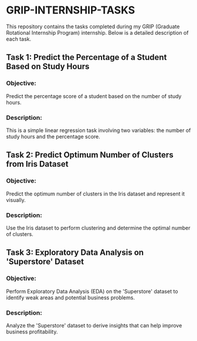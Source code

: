 # GRIP-INTERNSHIP-TASKS
This repository contains the tasks completed during my GRIP (Graduate Rotational Internship Program) internship. Below is a detailed description of each task.
## Task 1: Predict the Percentage of a Student Based on Study Hours
### Objective: 
Predict the percentage score of a student based on the number of study hours.
### Description:
This is a simple linear regression task involving two variables: the number of study hours and the percentage score.
## Task 2: Predict Optimum Number of Clusters from Iris Dataset
### Objective: 
Predict the optimum number of clusters in the Iris dataset and represent it visually.
### Description:
Use the Iris dataset to perform clustering and determine the optimal number of clusters.
## Task 3: Exploratory Data Analysis on 'Superstore' Dataset
### Objective: 
Perform Exploratory Data Analysis (EDA) on the 'Superstore' dataset to identify weak areas and potential business problems.
### Description:
Analyze the 'Superstore' dataset to derive insights that can help improve business profitability.
